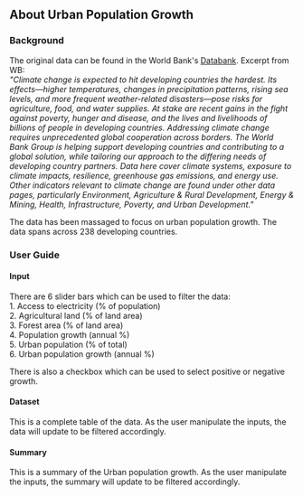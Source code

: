 ## About Urban Population Growth

### Background
The original data can be found in the World Bank's [Databank](http://data.worldbank.org/topic/climate-change).
Excerpt from WB:   
*"Climate change is expected to hit developing countries the hardest. Its effects—higher temperatures, changes in precipitation patterns, rising sea levels, and more frequent weather-related disasters—pose risks for agriculture, food, and water supplies. At stake are recent gains in the fight against poverty, hunger and disease, and the lives and livelihoods of billions of people in developing countries. Addressing climate change requires unprecedented global cooperation across borders. The World Bank Group is helping support developing countries and contributing to a global solution, while tailoring our approach to the differing needs of developing country partners. Data here cover climate systems, exposure to climate impacts, resilience, greenhouse gas emissions, and energy use. Other indicators relevant to climate change are found under other data pages, particularly Environment, Agriculture & Rural Development, Energy & Mining, Health, Infrastructure, Poverty, and Urban Development."*

The data has been massaged to focus on urban population growth. The data spans across 238 developing countries.

### User Guide
#### Input
There are 6 slider bars which can be used to filter the data:  
	1.  Access to electricity (% of population)  
	2.  Agricultural land (% of land area)  
	3.  Forest area (% of land area)  
	4.  Population growth (annual %)  
	5.  Urban population (% of total)  
	6.  Urban population growth (annual %)  

 There is also a checkbox which can be used to select positive or negative growth.  
  
#### Dataset
This is a complete table of the data. As the user manipulate the inputs, the data will update to be filtered accordingly.  
 
#### Summary
This is a summary of the Urban population growth. As the user manipulate the inputs, the summary will update to be filtered accordingly.